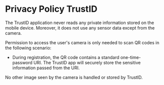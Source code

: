 # Privacy Policy TrustID

The TrustID application never reads any private information stored on the mobile device. Moreover, it does not use any sensor data except from the camera.

Permission to access the user's camera is only needed to scan QR codes in the following scenario:

* During registration, the QR code contains a standard one-time-password URI. The TrustID app will securely store the sensitive information passed from the URI.

No other image seen by the camera is handled or stored by TrustID.
